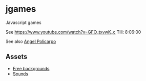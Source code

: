 # jgames
Javascript games

See https://www.youtube.com/watch?v=GFO_txvwK_c 
Till: 8:06:00

See also [Angel Policarpo](https://github.com/AngelPolicarpo/FCC-GameDev-Course)

## Assets
- [Free backgrounds](https://bevouliin.com/category/free_game_asset/)
- [Sounds](https://opengameart.org)
